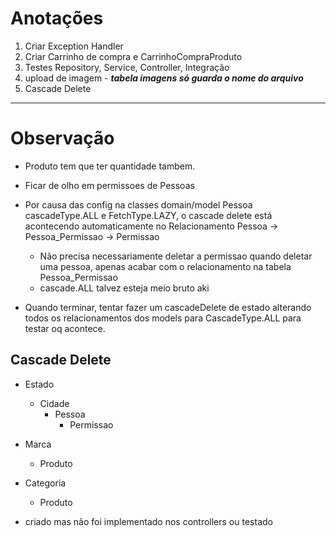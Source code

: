 # Anotações


1. Criar Exception Handler
2. Criar Carrinho de compra e CarrinhoCompraProduto
3. Testes Repository, Service, Controller, Integração 
4. upload de imagem - **_tabela imagens só guarda o nome do arquivo_**
5. Cascade Delete

-------------------

# Observação

- Produto tem que ter quantidade tambem.
  
- Ficar de olho em permissoes de Pessoas

- Por causa das config na classes domain/model Pessoa cascadeType.ALL e FetchType.LAZY, o cascade delete está acontecendo automaticamente no Relacionamento Pessoa -> Pessoa_Permissao -> Permissao
  - Não precisa necessariamente deletar a permissao quando deletar uma pessoa, apenas acabar com o relacionamento na tabela Pessoa_Permissao
  - cascade.ALL talvez esteja meio bruto aki

- Quando terminar, tentar fazer um cascadeDelete de estado alterando todos os relacionamentos dos models para CascadeType.ALL para testar oq acontece.
 


## Cascade Delete

- Estado
  - Cidade
    - Pessoa
      - Permissao

- Marca
  - Produto

- Categoria
  - Produto

- criado mas não foi implementado nos controllers ou testado